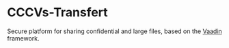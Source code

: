 # CCCVs-Transfert

Secure platform for sharing confidential and large files, based on the [Vaadin](https://vaadin.com/) framework.
